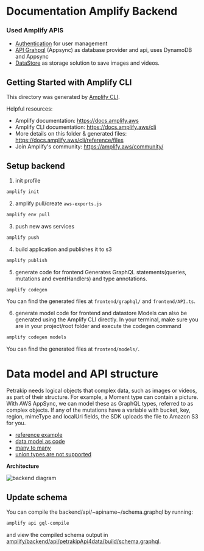# Documentation Amplify Backend

### Used Amplify APIS

- [Authentication](https://docs.amplify.aws/lib/auth/getting-started/q/platform/js) for user management
- [API Grahpql](https://docs.amplify.aws/lib/graphqlapi/getting-started/q/platform/js) (Appsync) as database provider and api, uses DynamoDB and Appsync
- [DataStore](https://docs.amplify.aws/lib/graphqlapi/getting-started/q/platform/js) as storage solution to save images and videos.

## Getting Started with Amplify CLI

This directory was generated by [Amplify CLI](https://docs.amplify.aws/cli).

Helpful resources:

- Amplify documentation: https://docs.amplify.aws
- Amplify CLI documentation: https://docs.amplify.aws/cli
- More details on this folder & generated files: https://docs.amplify.aws/cli/reference/files
- Join Amplify's community: https://amplify.aws/community/

## Setup backend

1. init profile

```bash
amplify init
```

2. amplify pull/create `aws-exports.js`

```bash
amplify env pull
```

3. push new aws services

```bash
amplify push
```

4. build application and publishes it to s3

```bash
amplify publish
```

5. generate code for frontend
   Generates GraphQL statements(queries, mutations and eventHandlers) and type annotations.

```bash
amplify codegen
```

You can find the generated files at `frontend/graphql/` and `frontend/API.ts`.

6. generate model code for frontend and datastore
   Models can also be generated using the Amplify CLI directly. In your terminal, make sure you are in your project/root folder and execute the codegen command

```bash
amplify codegen models
```

You can find the generated files at `frontend/models/`.

# Data model and API structure

Petrakip needs logical objects that complex data, such as images or videos, as part of their structure. For example, a Moment type can contain a picture. With AWS AppSync, we can model these as GraphQL types, referred to as complex objects. If any of the mutations have a variable with bucket, key, region, mimeType and localUri fields, the SDK uploads the file to Amazon S3 for you.

- [reference example](https://github.com/aws-samples/aws-amplify-graphql/blob/master/schema.graphql)
- [data model as code](./backend/api/petrakipApi4data/schema.grahpql)
- [many to many](https://docs.amplify.aws/lib/datastore/relational/q/platform/js#many-to-many)
- [union types are not supported](https://github.com/aws-amplify/amplify-cli/issues/6537)

**Architecture**

![backend diagram](../docs/assets/backend_diagram.png)

## Update schema

You can compile the backend/api/~apiname~/schema.graphql by running:

```bash
amplify api gql-compile
```

and view the compiled schema output in [amplify/backend/api/petrakipApi4data/build/schema.graphql](./backend/api/petrakipApi4data/build/schema.graphql).

